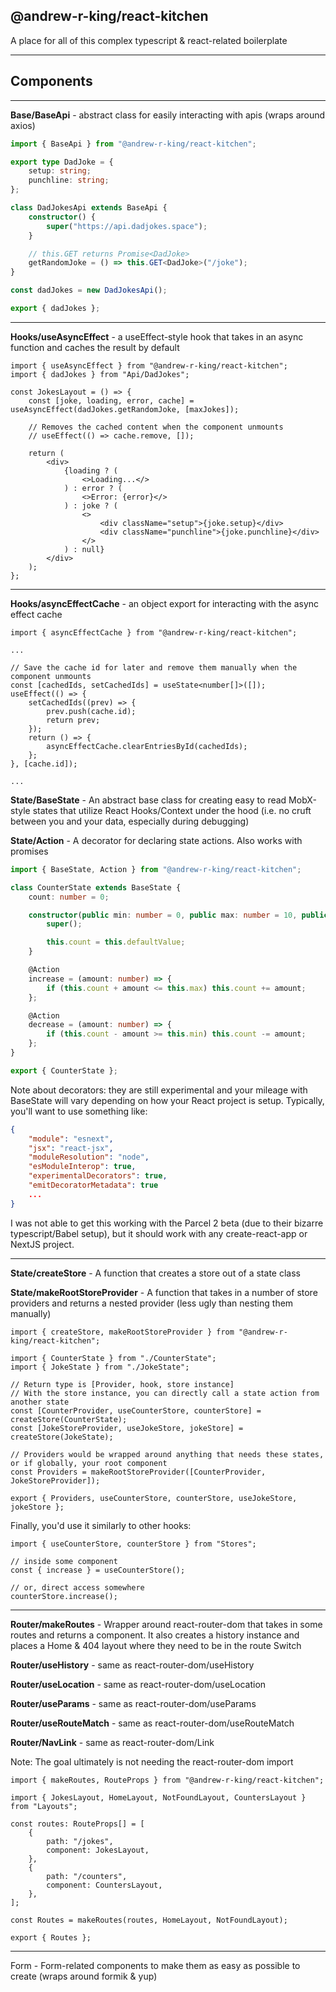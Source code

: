 ## @andrew-r-king/react-kitchen

A place for all of this complex typescript & react-related boilerplate

---

## Components

---

**Base/BaseApi** - abstract class for easily interacting with apis (wraps around axios)

```ts
import { BaseApi } from "@andrew-r-king/react-kitchen";

export type DadJoke = {
	setup: string;
	punchline: string;
};

class DadJokesApi extends BaseApi {
	constructor() {
		super("https://api.dadjokes.space");
	}

	// this.GET returns Promise<DadJoke>
	getRandomJoke = () => this.GET<DadJoke>("/joke");
}

const dadJokes = new DadJokesApi();

export { dadJokes };
```

---

**Hooks/useAsyncEffect** - a useEffect-style hook that takes in an async function and caches the result by default

```tsx
import { useAsyncEffect } from "@andrew-r-king/react-kitchen";
import { dadJokes } from "Api/DadJokes";

const JokesLayout = () => {
	const [joke, loading, error, cache] = useAsyncEffect(dadJokes.getRandomJoke, [maxJokes]);

	// Removes the cached content when the component unmounts
	// useEffect(() => cache.remove, []);

	return (
		<div>
			{loading ? (
				<>Loading...</>
			) : error ? (
				<>Error: {error}</>
			) : joke ? (
				<>
					<div className="setup">{joke.setup}</div>
					<div className="punchline">{joke.punchline}</div>
				</>
			) : null}
		</div>
	);
};
```

---

**Hooks/asyncEffectCache** - an object export for interacting with the async effect cache

```tsx
import { asyncEffectCache } from "@andrew-r-king/react-kitchen";

...

// Save the cache id for later and remove them manually when the component unmounts
const [cachedIds, setCachedIds] = useState<number[]>([]);
useEffect(() => {
	setCachedIds((prev) => {
		prev.push(cache.id);
		return prev;
	});
	return () => {
		asyncEffectCache.clearEntriesById(cachedIds);
	};
}, [cache.id]);

...
```

**State/BaseState** - An abstract base class for creating easy to read MobX-style states that utilize React Hooks/Context under the hood (i.e. no cruft between you and your data, especially during debugging)

**State/Action** - A decorator for declaring state actions. Also works with promises

```ts
import { BaseState, Action } from "@andrew-r-king/react-kitchen";

class CounterState extends BaseState {
	count: number = 0;

	constructor(public min: number = 0, public max: number = 10, public defaultValue: number = 5) {
		super();

		this.count = this.defaultValue;
	}

	@Action
	increase = (amount: number) => {
		if (this.count + amount <= this.max) this.count += amount;
	};

	@Action
	decrease = (amount: number) => {
		if (this.count - amount >= this.min) this.count -= amount;
	};
}

export { CounterState };
```

Note about decorators: they are still experimental and your mileage with BaseState will vary depending on how your React project is setup. Typically, you'll want to use something like:

```json
{
	"module": "esnext",
	"jsx": "react-jsx",
	"moduleResolution": "node",
	"esModuleInterop": true,
	"experimentalDecorators": true,
	"emitDecoratorMetadata": true
	...
}
```

I was not able to get this working with the Parcel 2 beta (due to their bizarre typescript/Babel setup), but it should work with any create-react-app or NextJS project.

---

**State/createStore** - A function that creates a store out of a state class

**State/makeRootStoreProvider** - A function that takes in a number of store providers and returns a nested provider (less ugly than nesting them manually)

```tsx
import { createStore, makeRootStoreProvider } from "@andrew-r-king/react-kitchen";

import { CounterState } from "./CounterState";
import { JokeState } from "./JokeState";

// Return type is [Provider, hook, store instance]
// With the store instance, you can directly call a state action from another state
const [CounterProvider, useCounterStore, counterStore] = createStore(CounterState);
const [JokeStoreProvider, useJokeStore, jokeStore] = createStore(JokeState);

// Providers would be wrapped around anything that needs these states, or if globally, your root component
const Providers = makeRootStoreProvider([CounterProvider, JokeStoreProvider]);

export { Providers, useCounterStore, counterStore, useJokeStore, jokeStore };
```

Finally, you'd use it similarly to other hooks:

```tsx
import { useCounterStore, counterStore } from "Stores";

// inside some component
const { increase } = useCounterStore();

// or, direct access somewhere
counterStore.increase();
```

---

**Router/makeRoutes** - Wrapper around react-router-dom that takes in some routes and returns a component. It also creates a history instance and places a Home & 404 layout where they need to be in the route Switch

**Router/useHistory** - same as react-router-dom/useHistory

**Router/useLocation** - same as react-router-dom/useLocation

**Router/useParams** - same as react-router-dom/useParams

**Router/useRouteMatch** - same as react-router-dom/useRouteMatch

**Router/NavLink** - same as react-router-dom/Link

Note: The goal ultimately is not needing the react-router-dom import

```tsx
import { makeRoutes, RouteProps } from "@andrew-r-king/react-kitchen";

import { JokesLayout, HomeLayout, NotFoundLayout, CountersLayout } from "Layouts";

const routes: RouteProps[] = [
	{
		path: "/jokes",
		component: JokesLayout,
	},
	{
		path: "/counters",
		component: CountersLayout,
	},
];

const Routes = makeRoutes(routes, HomeLayout, NotFoundLayout);

export { Routes };
```

---

Form - Form-related components to make them as easy as possible to create (wraps around formik & yup)
